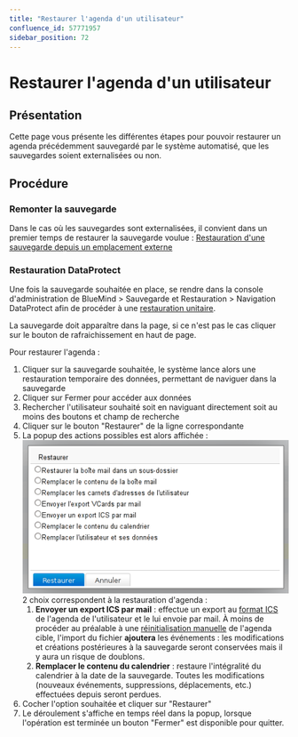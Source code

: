 ```yaml
---
title: "Restaurer l'agenda d'un utilisateur"
confluence_id: 57771957
sidebar_position: 72
---
```

# Restaurer l'agenda d'un utilisateur


## Présentation

Cette page vous présente les différentes étapes pour pouvoir restaurer un agenda précédemment sauvegardé par le système automatisé, que les sauvegardes soient externalisées ou non.

## Procédure

### Remonter la sauvegarde

Dans le cas où les sauvegardes sont externalisées, il convient dans un premier temps de restaurer la sauvegarde voulue : [Restauration d'une sauvegarde depuis un emplacement externe](/Guide_de_l_administrateur/Sauvegarde_et_restauration/Restauration_unitaire_Navigation_DataProtect/Restauration_d_une_sauvegarde_depuis_un_emplacement_externe/)

### Restauration DataProtect

Une fois la sauvegarde souhaitée en place, se rendre dans la console d'administration de BlueMind > Sauvegarde et Restauration > Navigation DataProtect afin de procéder à une [restauration unitaire](/Guide_de_l_administrateur/Sauvegarde_et_restauration/Restauration_unitaire_Navigation_DataProtect/).

La sauvegarde doit apparaître dans la page, si ce n'est pas le cas cliquer sur le bouton de rafraichissement en haut de page.

Pour restaurer l'agenda :

1. Cliquer sur la sauvegarde souhaitée, le système lance alors une restauration temporaire des données, permettant de naviguer dans la sauvegarde
2. Cliquer sur Fermer pour accéder aux données
3. Rechercher l'utilisateur souhaité soit en naviguant directement soit au moins des boutons et champ de recherche
4. Cliquer sur le bouton "Restaurer" de la ligne correspondante
5. La popup des actions possibles est alors affichée :![](../attachments/57771733/57771738.png)2 choix correspondent à la restauration d'agenda :
    1. ****Envoyer un export ICS par mail**** : effectue un export au [format ICS](http://fr.wikipedia.org/wiki/.ics) de l'agenda de l'utilisateur et le lui envoie par mail. À moins de procéder au préalable à une [réinitialisation manuelle](/Guide_de_l_utilisateur/L_agenda/Préférences_de_l_agenda/) de l'agenda cible, l'import du fichier **ajoutera** les événements : les modifications et créations postérieures à la sauvegarde seront conservées mais il y aura un risque de doublons.
    2. ****Remplacer le contenu du calendrier**** : restaure l'intégralité du calendrier à la date de la sauvegarde. Toutes les modifications (nouveaux événements, suppressions, déplacements, etc.) effectuées depuis seront perdues.
6. Cocher l'option souhaitée et cliquer sur "Restaurer"
7. Le déroulement s'affiche en temps réel dans la popup, lorsque l'opération est terminée un bouton "Fermer" est disponible pour quitter.


